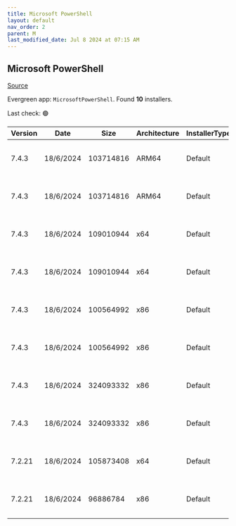 ```yaml
---
title: Microsoft PowerShell
layout: default
nav_order: 2
parent: M
last_modified_date: Jul 8 2024 at 07:15 AM
---
```


## Microsoft PowerShell

[Source](https://docs.microsoft.com/powershell/)

Evergreen app: `MicrosoftPowerShell`. Found **10** installers.

Last check: 🟢

| Version | Date      | Size      | Architecture | InstallerType | Type       | URI                                                                                                                                                                                                    | Release |
| ------- | --------- | --------- | ------------ | ------------- | ---------- | ------------------------------------------------------------------------------------------------------------------------------------------------------------------------------------------------------ | ------- |
| 7.4.3   | 18/6/2024 | 103714816 | ARM64        | Default       | msi        | [https://github.com/PowerShell/PowerShell/releases/download/v7.4.3/PowerShell-7.4.3-win-arm64.msi](https://github.com/PowerShell/PowerShell/releases/download/v7.4.3/PowerShell-7.4.3-win-arm64.msi)   | LTS     |
| 7.4.3   | 18/6/2024 | 103714816 | ARM64        | Default       | msi        | [https://github.com/PowerShell/PowerShell/releases/download/v7.4.3/PowerShell-7.4.3-win-arm64.msi](https://github.com/PowerShell/PowerShell/releases/download/v7.4.3/PowerShell-7.4.3-win-arm64.msi)   | Stable  |
| 7.4.3   | 18/6/2024 | 109010944 | x64          | Default       | msi        | [https://github.com/PowerShell/PowerShell/releases/download/v7.4.3/PowerShell-7.4.3-win-x64.msi](https://github.com/PowerShell/PowerShell/releases/download/v7.4.3/PowerShell-7.4.3-win-x64.msi)       | LTS     |
| 7.4.3   | 18/6/2024 | 109010944 | x64          | Default       | msi        | [https://github.com/PowerShell/PowerShell/releases/download/v7.4.3/PowerShell-7.4.3-win-x64.msi](https://github.com/PowerShell/PowerShell/releases/download/v7.4.3/PowerShell-7.4.3-win-x64.msi)       | Stable  |
| 7.4.3   | 18/6/2024 | 100564992 | x86          | Default       | msi        | [https://github.com/PowerShell/PowerShell/releases/download/v7.4.3/PowerShell-7.4.3-win-x86.msi](https://github.com/PowerShell/PowerShell/releases/download/v7.4.3/PowerShell-7.4.3-win-x86.msi)       | LTS     |
| 7.4.3   | 18/6/2024 | 100564992 | x86          | Default       | msi        | [https://github.com/PowerShell/PowerShell/releases/download/v7.4.3/PowerShell-7.4.3-win-x86.msi](https://github.com/PowerShell/PowerShell/releases/download/v7.4.3/PowerShell-7.4.3-win-x86.msi)       | Stable  |
| 7.4.3   | 18/6/2024 | 324093332 | x86          | Default       | msixbundle | [https://github.com/PowerShell/PowerShell/releases/download/v7.4.3/PowerShell-7.4.3-Win.msixbundle](https://github.com/PowerShell/PowerShell/releases/download/v7.4.3/PowerShell-7.4.3-Win.msixbundle) | LTS     |
| 7.4.3   | 18/6/2024 | 324093332 | x86          | Default       | msixbundle | [https://github.com/PowerShell/PowerShell/releases/download/v7.4.3/PowerShell-7.4.3-Win.msixbundle](https://github.com/PowerShell/PowerShell/releases/download/v7.4.3/PowerShell-7.4.3-Win.msixbundle) | Stable  |
| 7.2.21  | 18/6/2024 | 105873408 | x64          | Default       | msi        | [https://github.com/PowerShell/PowerShell/releases/download/v7.2.21/PowerShell-7.2.21-win-x64.msi](https://github.com/PowerShell/PowerShell/releases/download/v7.2.21/PowerShell-7.2.21-win-x64.msi)   | LTS     |
| 7.2.21  | 18/6/2024 | 96886784  | x86          | Default       | msi        | [https://github.com/PowerShell/PowerShell/releases/download/v7.2.21/PowerShell-7.2.21-win-x86.msi](https://github.com/PowerShell/PowerShell/releases/download/v7.2.21/PowerShell-7.2.21-win-x86.msi)   | LTS     |
